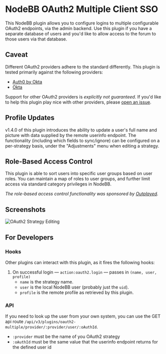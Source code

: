 # NodeBB OAuth2 Multiple Client SSO

This NodeBB plugin allows you to configure logins to multiple configurable OAuth2 endpoints, via the admin backend.
Use this plugin if you have a separate database of users and you'd like to allow access to the forum to those users via that database.

## Caveat

Different OAuth2 providers adhere to the standard differently.
This plugin is tested primarily against the following providers:

* [Auth0 by Okta](//auth0.com)
* [Okta](//www.okta.com/)

Support for other OAuth2 providers is _explicitly not guaranteed_.
If you'd like to help this plugin play nice with other providers, please
[open an issue](https://github.com/NodeBB/nodebb-plugin-sso-oauth2-multiple/issues).

## Profile Updates

v1.4.0 of this plugin introduces the ability to update a user's full name and picture with data supplied by the remote userinfo endpoint.
The functionality (including which fields to sync/ignore) can be configured on a per-strategy basis, under the "Adjustments" menu when editing a strategy.

## Role-Based Access Control

This plugin is able to sort users into specific user groups based on user roles.
You can maintain a map of roles to user groups, and further limit access via standard category privileges in NodeBB.

_The role-based access control functionality was sponsored by [Outplayed](https://outplayed.com)._

## Screenshots

![OAuth2 Strategy Editing](./screenshots/configure.png)

## For Developers

### Hooks
Other plugins can interact with this plugin, as it fires the following hooks:

1. On successful login — `action:oauth2.login` — passes in `(name, user, profile)`
	* `name` is the strategy name.
	* `user` is the local NodeBB user (probably just the `uid`).
	* `profile` is the remote profile as retrieved by this plugin.

### API
If you need to look up the user from your own system, you can use the GET api route `/api/v3/plugins/oauth2-multiple/provider/:provider/user/:oAuthId`.
* `:provider` must be the name of you OAuth2 strategy
* `:oAuthId` must be the same value that the userinfo endpoint returns for the defined user id